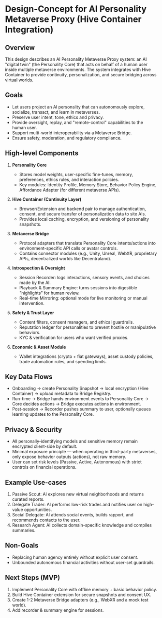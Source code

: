 # Design-Concept for AI Personality Metaverse Proxy (Hive Container Integration)

## Overview
This design describes an AI Personality Metaverse Proxy system: an AI "digital twin" (the Personality Core) that acts on behalf of a human user inside multiple metaverse environments. The system integrates with Hive Container to provide continuity, personalization, and secure bridging across virtual worlds.

## Goals
- Let users project an AI personality that can autonomously explore, socialize, transact, and learn in metaverses.
- Preserve user intent, tone, ethics and privacy.
- Provide oversight, replay, and "remote-control" capabilities to the human user.
- Support multi-world interoperability via a Metaverse Bridge.
- Ensure safety, moderation, and regulatory compliance.

## High-level Components
1. **Personality Core**
   - Stores model weights, user-specific fine-tunes, memory, preferences, ethics rules, and interaction policies.
   - Key modules: Identity Profile, Memory Store, Behavior Policy Engine, Affordance Adapter (for different metaverse APIs).

2. **Hive Container (Continuity Layer)**
   - Browser/Extension and backend pair to manage authentication, consent, and secure transfer of personalization data to site AIs.
   - Provides local caching, encryption, and versioning of personality snapshots.

3. **Metaverse Bridge**
   - Protocol adapters that translate Personality Core intents/actions into environment-specific API calls or avatar controls.
   - Contains connector modules (e.g., Unity, Unreal, WebXR, proprietary APIs, decentralized worlds like Decentraland).

4. **Introspection & Oversight**
   - Session Recorder: logs interactions, sensory events, and choices made by the AI.
   - Playback & Summary Engine: turns sessions into digestible "highlights" for human review.
   - Real-time Mirroring: optional mode for live monitoring or manual intervention.

5. **Safety & Trust Layer**
   - Content filters, consent managers, and ethical guardrails.
   - Reputation ledger for personalities to prevent hostile or manipulative behaviors.
   - KYC & verification for users who want verified proxies.

6. **Economic & Asset Module**
   - Wallet integrations (crypto + fiat gateways), asset custody policies, trade automation rules, and spending limits.

## Key Data Flows
- Onboarding → create Personality Snapshot → local encryption (Hive Container) → upload metadata to Bridge Registry.
- Run-time → Bridge hands environment events to Personality Core → Core decides actions → Bridge executes actions in environment.
- Post-session → Recorder pushes summary to user, optionally queues learning updates to the Personality Core.

## Privacy & Security
- All personally-identifying models and sensitive memory remain encrypted client-side by default.
- Minimal exposure principle — when operating in third-party metaverses, only expose behavior outputs (actions), not raw memory.
- User can set risk levels (Passive, Active, Autonomous) with strict controls on financial operations.

## Example Use-cases
1. Passive Scout: AI explores new virtual neighborhoods and returns curated reports.
2. Delegate Trader: AI performs low-risk trades and notifies user on high-value opportunities.
3. Social Delegate: AI attends social events, builds rapport, and recommends contacts to the user.
4. Research Agent: AI collects domain-specific knowledge and compiles summaries.

## Non-Goals
- Replacing human agency entirely without explicit user consent.
- Unbounded autonomous financial activities without user-set guardrails.

## Next Steps (MVP)
1. Implement Personality Core with offline memory + basic behavior policy.
2. Build Hive Container extension for secure snapshots and consent UX.
3. Create 1-2 Metaverse Bridge adapters (e.g., WebXR and a mock test world).
4. Add recorder & summary engine for sessions.
